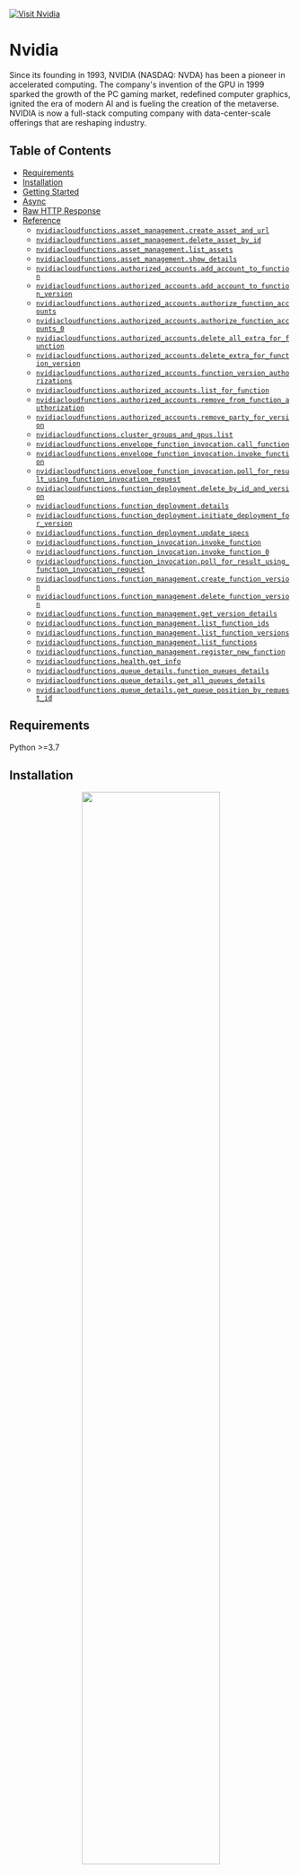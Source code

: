 <div align="left">

[![Visit Nvidia](./header.png)](https://www.nvidia.com&#x2F;en-us&#x2F;ai&#x2F;)

# Nvidia<a id="nvidia"></a>

Since its founding in 1993, NVIDIA (NASDAQ: NVDA) has been a pioneer in accelerated computing. The company's invention of the GPU in 1999 sparked the growth of the PC gaming market, redefined computer graphics, ignited the era of modern AI and is fueling the creation of the metaverse. NVIDIA is now a full-stack computing company with data-center-scale offerings that are reshaping industry.


</div>

## Table of Contents<a id="table-of-contents"></a>

<!-- toc -->

- [Requirements](#requirements)
- [Installation](#installation)
- [Getting Started](#getting-started)
- [Async](#async)
- [Raw HTTP Response](#raw-http-response)
- [Reference](#reference)
  * [`nvidiacloudfunctions.asset_management.create_asset_and_url`](#nvidiacloudfunctionsasset_managementcreate_asset_and_url)
  * [`nvidiacloudfunctions.asset_management.delete_asset_by_id`](#nvidiacloudfunctionsasset_managementdelete_asset_by_id)
  * [`nvidiacloudfunctions.asset_management.list_assets`](#nvidiacloudfunctionsasset_managementlist_assets)
  * [`nvidiacloudfunctions.asset_management.show_details`](#nvidiacloudfunctionsasset_managementshow_details)
  * [`nvidiacloudfunctions.authorized_accounts.add_account_to_function`](#nvidiacloudfunctionsauthorized_accountsadd_account_to_function)
  * [`nvidiacloudfunctions.authorized_accounts.add_account_to_function_version`](#nvidiacloudfunctionsauthorized_accountsadd_account_to_function_version)
  * [`nvidiacloudfunctions.authorized_accounts.authorize_function_accounts`](#nvidiacloudfunctionsauthorized_accountsauthorize_function_accounts)
  * [`nvidiacloudfunctions.authorized_accounts.authorize_function_accounts_0`](#nvidiacloudfunctionsauthorized_accountsauthorize_function_accounts_0)
  * [`nvidiacloudfunctions.authorized_accounts.delete_all_extra_for_function`](#nvidiacloudfunctionsauthorized_accountsdelete_all_extra_for_function)
  * [`nvidiacloudfunctions.authorized_accounts.delete_extra_for_function_version`](#nvidiacloudfunctionsauthorized_accountsdelete_extra_for_function_version)
  * [`nvidiacloudfunctions.authorized_accounts.function_version_authorizations`](#nvidiacloudfunctionsauthorized_accountsfunction_version_authorizations)
  * [`nvidiacloudfunctions.authorized_accounts.list_for_function`](#nvidiacloudfunctionsauthorized_accountslist_for_function)
  * [`nvidiacloudfunctions.authorized_accounts.remove_from_function_authorization`](#nvidiacloudfunctionsauthorized_accountsremove_from_function_authorization)
  * [`nvidiacloudfunctions.authorized_accounts.remove_party_for_version`](#nvidiacloudfunctionsauthorized_accountsremove_party_for_version)
  * [`nvidiacloudfunctions.cluster_groups_and_gpus.list`](#nvidiacloudfunctionscluster_groups_and_gpuslist)
  * [`nvidiacloudfunctions.envelope_function_invocation.call_function`](#nvidiacloudfunctionsenvelope_function_invocationcall_function)
  * [`nvidiacloudfunctions.envelope_function_invocation.invoke_function`](#nvidiacloudfunctionsenvelope_function_invocationinvoke_function)
  * [`nvidiacloudfunctions.envelope_function_invocation.poll_for_result_using_function_invocation_request`](#nvidiacloudfunctionsenvelope_function_invocationpoll_for_result_using_function_invocation_request)
  * [`nvidiacloudfunctions.function_deployment.delete_by_id_and_version`](#nvidiacloudfunctionsfunction_deploymentdelete_by_id_and_version)
  * [`nvidiacloudfunctions.function_deployment.details`](#nvidiacloudfunctionsfunction_deploymentdetails)
  * [`nvidiacloudfunctions.function_deployment.initiate_deployment_for_version`](#nvidiacloudfunctionsfunction_deploymentinitiate_deployment_for_version)
  * [`nvidiacloudfunctions.function_deployment.update_specs`](#nvidiacloudfunctionsfunction_deploymentupdate_specs)
  * [`nvidiacloudfunctions.function_invocation.invoke_function`](#nvidiacloudfunctionsfunction_invocationinvoke_function)
  * [`nvidiacloudfunctions.function_invocation.invoke_function_0`](#nvidiacloudfunctionsfunction_invocationinvoke_function_0)
  * [`nvidiacloudfunctions.function_invocation.poll_for_result_using_function_invocation_request`](#nvidiacloudfunctionsfunction_invocationpoll_for_result_using_function_invocation_request)
  * [`nvidiacloudfunctions.function_management.create_function_version`](#nvidiacloudfunctionsfunction_managementcreate_function_version)
  * [`nvidiacloudfunctions.function_management.delete_function_version`](#nvidiacloudfunctionsfunction_managementdelete_function_version)
  * [`nvidiacloudfunctions.function_management.get_version_details`](#nvidiacloudfunctionsfunction_managementget_version_details)
  * [`nvidiacloudfunctions.function_management.list_function_ids`](#nvidiacloudfunctionsfunction_managementlist_function_ids)
  * [`nvidiacloudfunctions.function_management.list_function_versions`](#nvidiacloudfunctionsfunction_managementlist_function_versions)
  * [`nvidiacloudfunctions.function_management.list_functions`](#nvidiacloudfunctionsfunction_managementlist_functions)
  * [`nvidiacloudfunctions.function_management.register_new_function`](#nvidiacloudfunctionsfunction_managementregister_new_function)
  * [`nvidiacloudfunctions.health.get_info`](#nvidiacloudfunctionshealthget_info)
  * [`nvidiacloudfunctions.queue_details.function_queues_details`](#nvidiacloudfunctionsqueue_detailsfunction_queues_details)
  * [`nvidiacloudfunctions.queue_details.get_all_queues_details`](#nvidiacloudfunctionsqueue_detailsget_all_queues_details)
  * [`nvidiacloudfunctions.queue_details.get_queue_position_by_request_id`](#nvidiacloudfunctionsqueue_detailsget_queue_position_by_request_id)

<!-- tocstop -->

## Requirements<a id="requirements"></a>

Python >=3.7

## Installation<a id="installation"></a>
<div align="center">
  <a href="https://konfigthis.com/sdk-sign-up?company=NVIDIA&serviceName=CloudFunctions&language=Python">
    <img src="https://raw.githubusercontent.com/konfig-dev/brand-assets/HEAD/cta-images/python-cta.png" width="70%">
  </a>
</div>

## Getting Started<a id="getting-started"></a>

```python
from pprint import pprint
from nvidia_cloud_functions_python_sdk import NvidiaCloudFunctions, ApiException

nvidiacloudfunctions = NvidiaCloudFunctions()

try:
    # Create Asset
    create_asset_and_url_response = (
        nvidiacloudfunctions.asset_management.create_asset_and_url(
            description="string_example",
            content_type="string_example",
        )
    )
    print(create_asset_and_url_response)
except ApiException as e:
    print("Exception when calling AssetManagementApi.create_asset_and_url: %s\n" % e)
    pprint(e.body)
    pprint(e.headers)
    pprint(e.status)
    pprint(e.reason)
    pprint(e.round_trip_time)
```

## Async<a id="async"></a>

`async` support is available by prepending `a` to any method.

```python
import asyncio
from pprint import pprint
from nvidia_cloud_functions_python_sdk import NvidiaCloudFunctions, ApiException

nvidiacloudfunctions = NvidiaCloudFunctions()


async def main():
    try:
        # Create Asset
        create_asset_and_url_response = (
            await nvidiacloudfunctions.asset_management.acreate_asset_and_url(
                description="string_example",
                content_type="string_example",
            )
        )
        print(create_asset_and_url_response)
    except ApiException as e:
        print(
            "Exception when calling AssetManagementApi.create_asset_and_url: %s\n" % e
        )
        pprint(e.body)
        pprint(e.headers)
        pprint(e.status)
        pprint(e.reason)
        pprint(e.round_trip_time)


asyncio.run(main())
```

## Raw HTTP Response<a id="raw-http-response"></a>

To access raw HTTP response values, use the `.raw` namespace.

```python
from pprint import pprint
from nvidia_cloud_functions_python_sdk import NvidiaCloudFunctions, ApiException

nvidiacloudfunctions = NvidiaCloudFunctions()

try:
    # Create Asset
    create_asset_and_url_response = (
        nvidiacloudfunctions.asset_management.raw.create_asset_and_url(
            description="string_example",
            content_type="string_example",
        )
    )
    pprint(create_asset_and_url_response.body)
    pprint(create_asset_and_url_response.body["description"])
    pprint(create_asset_and_url_response.body["asset_id"])
    pprint(create_asset_and_url_response.body["upload_url"])
    pprint(create_asset_and_url_response.body["content_type"])
    pprint(create_asset_and_url_response.headers)
    pprint(create_asset_and_url_response.status)
    pprint(create_asset_and_url_response.round_trip_time)
except ApiException as e:
    print("Exception when calling AssetManagementApi.create_asset_and_url: %s\n" % e)
    pprint(e.body)
    pprint(e.headers)
    pprint(e.status)
    pprint(e.reason)
    pprint(e.round_trip_time)
```


## Reference<a id="reference"></a>
### `nvidiacloudfunctions.asset_management.create_asset_and_url`<a id="nvidiacloudfunctionsasset_managementcreate_asset_and_url"></a>

Creates a unique id representing an asset and a pre-signed URL to upload the  asset artifact to AWS S3 bucket for the NVIDIA Cloud Account. Requires either  a bearer token or an api-key with 'invoke_function' scope in the HTTP  Authorization header.

#### 🛠️ Usage<a id="🛠️-usage"></a>

```python
create_asset_and_url_response = (
    nvidiacloudfunctions.asset_management.create_asset_and_url(
        description="string_example",
        content_type="string_example",
    )
)
```

#### ⚙️ Parameters<a id="⚙️-parameters"></a>

##### description: `str`<a id="description-str"></a>

Asset description

##### content_type: `str`<a id="content_type-str"></a>

Content type of the asset such image/png, image/jpeg, etc.

#### ⚙️ Request Body<a id="⚙️-request-body"></a>

[`CreateAssetRequest`](./nvidia_cloud_functions_python_sdk/type/create_asset_request.py)
#### 🔄 Return<a id="🔄-return"></a>

[`CreateAssetResponse`](./nvidia_cloud_functions_python_sdk/pydantic/create_asset_response.py)

#### 🌐 Endpoint<a id="🌐-endpoint"></a>

`/v2/nvcf/assets` `post`

[🔙 **Back to Table of Contents**](#table-of-contents)

---

### `nvidiacloudfunctions.asset_management.delete_asset_by_id`<a id="nvidiacloudfunctionsasset_managementdelete_asset_by_id"></a>

Deletes asset belonging to the current NVIDIA Cloud Account. Requires either  a bearer token or an api-key with 'invoke_function' scope in the HTTP  Authorization header.

#### 🛠️ Usage<a id="🛠️-usage"></a>

```python
nvidiacloudfunctions.asset_management.delete_asset_by_id(
    asset_id="assetId_example",
)
```

#### ⚙️ Parameters<a id="⚙️-parameters"></a>

##### asset_id: `str`<a id="asset_id-str"></a>

Id of the asset to be deleted

#### 🌐 Endpoint<a id="🌐-endpoint"></a>

`/v2/nvcf/assets/{assetId}` `delete`

[🔙 **Back to Table of Contents**](#table-of-contents)

---

### `nvidiacloudfunctions.asset_management.list_assets`<a id="nvidiacloudfunctionsasset_managementlist_assets"></a>

List assets owned by the current NVIDIA Cloud Account. Requires either a  bearer token or an api-key with invoke_function scope in the HTTP Authorization  header. 

#### 🛠️ Usage<a id="🛠️-usage"></a>

```python
list_assets_response = nvidiacloudfunctions.asset_management.list_assets()
```

#### 🔄 Return<a id="🔄-return"></a>

[`ListAssetsResponse`](./nvidia_cloud_functions_python_sdk/pydantic/list_assets_response.py)

#### 🌐 Endpoint<a id="🌐-endpoint"></a>

`/v2/nvcf/assets` `get`

[🔙 **Back to Table of Contents**](#table-of-contents)

---

### `nvidiacloudfunctions.asset_management.show_details`<a id="nvidiacloudfunctionsasset_managementshow_details"></a>

Returns details for the specified asset-id belonging to the current NVIDIA  Cloud Account. Requires either a bearer token or an api-key with  'invoke_function' scope in the HTTP Authorization header. 

#### 🛠️ Usage<a id="🛠️-usage"></a>

```python
show_details_response = nvidiacloudfunctions.asset_management.show_details(
    asset_id="assetId_example",
)
```

#### ⚙️ Parameters<a id="⚙️-parameters"></a>

##### asset_id: `str`<a id="asset_id-str"></a>

Asset id

#### 🔄 Return<a id="🔄-return"></a>

[`AssetResponse`](./nvidia_cloud_functions_python_sdk/pydantic/asset_response.py)

#### 🌐 Endpoint<a id="🌐-endpoint"></a>

`/v2/nvcf/assets/{assetId}` `get`

[🔙 **Back to Table of Contents**](#table-of-contents)

---

### `nvidiacloudfunctions.authorized_accounts.add_account_to_function`<a id="nvidiacloudfunctionsauthorized_accountsadd_account_to_function"></a>

Adds the specified NVIDIA Cloud Account to the set of authorized accounts that  are can invoke all the versions of the specified function. If the specified  function does not have any existing inheritable authorized accounts, it results  in a response with status 404. If the specified account is already in the set  of existing inheritable authorized accounts, it results in a response with  status code 409. If a function is public, then Account Admin cannot perform  this operation. Access to this functionality mandates the inclusion of a bearer token with the  'authorize_clients' scope in the HTTP Authorization header 

#### 🛠️ Usage<a id="🛠️-usage"></a>

```python
add_account_to_function_response = (
    nvidiacloudfunctions.authorized_accounts.add_account_to_function(
        authorized_party={
            "nca_id": "nca_id_example",
        },
        function_id="functionId_example",
    )
)
```

#### ⚙️ Parameters<a id="⚙️-parameters"></a>

##### authorized_party: [`AuthorizedPartyDto`](./nvidia_cloud_functions_python_sdk/type/authorized_party_dto.py)<a id="authorized_party-authorizedpartydtonvidia_cloud_functions_python_sdktypeauthorized_party_dtopy"></a>


##### function_id: `str`<a id="function_id-str"></a>

Function id

#### ⚙️ Request Body<a id="⚙️-request-body"></a>

[`PatchAuthorizedPartyRequest`](./nvidia_cloud_functions_python_sdk/type/patch_authorized_party_request.py)
#### 🔄 Return<a id="🔄-return"></a>

[`AuthorizedPartiesResponse`](./nvidia_cloud_functions_python_sdk/pydantic/authorized_parties_response.py)

#### 🌐 Endpoint<a id="🌐-endpoint"></a>

`/v2/nvcf/authorizations/functions/{functionId}/add` `patch`

[🔙 **Back to Table of Contents**](#table-of-contents)

---

### `nvidiacloudfunctions.authorized_accounts.add_account_to_function_version`<a id="nvidiacloudfunctionsauthorized_accountsadd_account_to_function_version"></a>

Adds the specified NVIDIA Cloud Account to the set of authorized accounts that  can invoke the specified function version. If the specified function version  does not have any existing inheritable authorized accounts, it results in a  response with status 404. If the specified account is already in the set of  existing authorized accounts that are directly associated with the function  version, it results in a response wit status code 409. If a function is public,  then Account Admin cannot perform this operation. Access to this functionality mandates the inclusion of a bearer token with the  'authorize_clients' scope in the HTTP Authorization header 

#### 🛠️ Usage<a id="🛠️-usage"></a>

```python
add_account_to_function_version_response = (
    nvidiacloudfunctions.authorized_accounts.add_account_to_function_version(
        authorized_party={
            "nca_id": "nca_id_example",
        },
        function_id="functionId_example",
        function_version_id="functionVersionId_example",
    )
)
```

#### ⚙️ Parameters<a id="⚙️-parameters"></a>

##### authorized_party: [`AuthorizedPartyDto`](./nvidia_cloud_functions_python_sdk/type/authorized_party_dto.py)<a id="authorized_party-authorizedpartydtonvidia_cloud_functions_python_sdktypeauthorized_party_dtopy"></a>


##### function_id: `str`<a id="function_id-str"></a>

Function id

##### function_version_id: `str`<a id="function_version_id-str"></a>

Function version

#### ⚙️ Request Body<a id="⚙️-request-body"></a>

[`PatchAuthorizedPartyRequest`](./nvidia_cloud_functions_python_sdk/type/patch_authorized_party_request.py)
#### 🔄 Return<a id="🔄-return"></a>

[`AuthorizedPartiesResponse`](./nvidia_cloud_functions_python_sdk/pydantic/authorized_parties_response.py)

#### 🌐 Endpoint<a id="🌐-endpoint"></a>

`/v2/nvcf/authorizations/functions/{functionId}/versions/{functionVersionId}/add` `patch`

[🔙 **Back to Table of Contents**](#table-of-contents)

---

### `nvidiacloudfunctions.authorized_accounts.authorize_function_accounts`<a id="nvidiacloudfunctionsauthorized_accountsauthorize_function_accounts"></a>

Authorizes additional NVIDIA Cloud Accounts to invoke a specific function  version. By default, a function belongs to the NVIDIA Cloud Account that  created it, and the credentials used for function invocation must reference  the same NVIDIA Cloud Account. Upon invocation of this endpoint, any existing  authorized accounts will be overwritten by the newly specified authorized  accounts. Access to this functionality mandates the inclusion of a bearer token with the  'authorize_clients' scope in the HTTP Authorization header 

#### 🛠️ Usage<a id="🛠️-usage"></a>

```python
authorize_function_accounts_response = (
    nvidiacloudfunctions.authorized_accounts.authorize_function_accounts(
        authorized_parties=[
            {
                "nca_id": "nca_id_example",
            }
        ],
        function_id="functionId_example",
        function_version_id="functionVersionId_example",
    )
)
```

#### ⚙️ Parameters<a id="⚙️-parameters"></a>

##### authorized_parties: List[`AuthorizedPartyDto`]<a id="authorized_parties-listauthorizedpartydto"></a>

Parties authorized to invoke function

##### function_id: `str`<a id="function_id-str"></a>

Function id

##### function_version_id: `str`<a id="function_version_id-str"></a>

Function version id

#### ⚙️ Request Body<a id="⚙️-request-body"></a>

[`AuthorizedPartiesRequest`](./nvidia_cloud_functions_python_sdk/type/authorized_parties_request.py)
#### 🔄 Return<a id="🔄-return"></a>

[`AuthorizedPartiesResponse`](./nvidia_cloud_functions_python_sdk/pydantic/authorized_parties_response.py)

#### 🌐 Endpoint<a id="🌐-endpoint"></a>

`/v2/nvcf/authorizations/functions/{functionId}/versions/{functionVersionId}` `post`

[🔙 **Back to Table of Contents**](#table-of-contents)

---

### `nvidiacloudfunctions.authorized_accounts.authorize_function_accounts_0`<a id="nvidiacloudfunctionsauthorized_accountsauthorize_function_accounts_0"></a>

Authorizes additional NVIDIA Cloud Accounts to invoke any version of the  specified function. By default, a function belongs to the NVIDIA Cloud Account  that created it, and the credentials used for function invocation must  reference the same NVIDIA Cloud Account. Upon invocation of this endpoint, any  existing authorized accounts will be overwritten by the newly specified  authorized accounts. Access to this functionality mandates the inclusion of a bearer token with the  'authorize_clients' scope in the HTTP Authorization header 

#### 🛠️ Usage<a id="🛠️-usage"></a>

```python
authorize_function_accounts_0_response = (
    nvidiacloudfunctions.authorized_accounts.authorize_function_accounts_0(
        authorized_parties=[
            {
                "nca_id": "nca_id_example",
            }
        ],
        function_id="functionId_example",
    )
)
```

#### ⚙️ Parameters<a id="⚙️-parameters"></a>

##### authorized_parties: List[`AuthorizedPartyDto`]<a id="authorized_parties-listauthorizedpartydto"></a>

Parties authorized to invoke function

##### function_id: `str`<a id="function_id-str"></a>

Function id

#### ⚙️ Request Body<a id="⚙️-request-body"></a>

[`AuthorizedPartiesRequest`](./nvidia_cloud_functions_python_sdk/type/authorized_parties_request.py)
#### 🔄 Return<a id="🔄-return"></a>

[`AuthorizedPartiesResponse`](./nvidia_cloud_functions_python_sdk/pydantic/authorized_parties_response.py)

#### 🌐 Endpoint<a id="🌐-endpoint"></a>

`/v2/nvcf/authorizations/functions/{functionId}` `post`

[🔙 **Back to Table of Contents**](#table-of-contents)

---

### `nvidiacloudfunctions.authorized_accounts.delete_all_extra_for_function`<a id="nvidiacloudfunctionsauthorized_accountsdelete_all_extra_for_function"></a>

Deletes all the extra NVIDIA Cloud Accounts that were authorized to invoke the  function and all its versions. If a function version has its own set of  authorized accounts, those are not deleted. If the specified function is  public, then Account Admin cannot perform this operation. Access to this functionality mandates the inclusion of a bearer token with the  'authorize_clients' scope in the HTTP Authorization header 

#### 🛠️ Usage<a id="🛠️-usage"></a>

```python
delete_all_extra_for_function_response = (
    nvidiacloudfunctions.authorized_accounts.delete_all_extra_for_function(
        function_id="functionId_example",
    )
)
```

#### ⚙️ Parameters<a id="⚙️-parameters"></a>

##### function_id: `str`<a id="function_id-str"></a>

Function id

#### 🔄 Return<a id="🔄-return"></a>

[`AuthorizedPartiesResponse`](./nvidia_cloud_functions_python_sdk/pydantic/authorized_parties_response.py)

#### 🌐 Endpoint<a id="🌐-endpoint"></a>

`/v2/nvcf/authorizations/functions/{functionId}` `delete`

[🔙 **Back to Table of Contents**](#table-of-contents)

---

### `nvidiacloudfunctions.authorized_accounts.delete_extra_for_function_version`<a id="nvidiacloudfunctionsauthorized_accountsdelete_extra_for_function_version"></a>

Deletes all the authorized accounts that are directly associated with the  specified function version. Authorized parties that are inherited by the  function version are not deleted. If the specified function version is public,  then Account Admin cannot perform this operation. Access to this functionality mandates the inclusion of a bearer token with the  'authorize_clients' scope in the HTTP Authorization header 

#### 🛠️ Usage<a id="🛠️-usage"></a>

```python
delete_extra_for_function_version_response = (
    nvidiacloudfunctions.authorized_accounts.delete_extra_for_function_version(
        function_id="functionId_example",
        function_version_id="functionVersionId_example",
    )
)
```

#### ⚙️ Parameters<a id="⚙️-parameters"></a>

##### function_id: `str`<a id="function_id-str"></a>

Function id

##### function_version_id: `str`<a id="function_version_id-str"></a>

Function version

#### 🔄 Return<a id="🔄-return"></a>

[`AuthorizedPartiesResponse`](./nvidia_cloud_functions_python_sdk/pydantic/authorized_parties_response.py)

#### 🌐 Endpoint<a id="🌐-endpoint"></a>

`/v2/nvcf/authorizations/functions/{functionId}/versions/{functionVersionId}` `delete`

[🔙 **Back to Table of Contents**](#table-of-contents)

---

### `nvidiacloudfunctions.authorized_accounts.function_version_authorizations`<a id="nvidiacloudfunctionsauthorized_accountsfunction_version_authorizations"></a>

Gets NVIDIA Cloud Account IDs that are authorized to invoke specified function  version. Response includes authorized accounts that were added specifically  to the function version and the inherited authorized accounts that were  added at the function level. Access to this functionality mandates the inclusion of a bearer token with the  'authorize_clients' scope in the HTTP Authorization header 

#### 🛠️ Usage<a id="🛠️-usage"></a>

```python
function_version_authorizations_response = (
    nvidiacloudfunctions.authorized_accounts.function_version_authorizations(
        function_id="functionId_example",
        function_version_id="functionVersionId_example",
    )
)
```

#### ⚙️ Parameters<a id="⚙️-parameters"></a>

##### function_id: `str`<a id="function_id-str"></a>

Function id

##### function_version_id: `str`<a id="function_version_id-str"></a>

Function version

#### 🔄 Return<a id="🔄-return"></a>

[`AuthorizedPartiesResponse`](./nvidia_cloud_functions_python_sdk/pydantic/authorized_parties_response.py)

#### 🌐 Endpoint<a id="🌐-endpoint"></a>

`/v2/nvcf/authorizations/functions/{functionId}/versions/{functionVersionId}` `get`

[🔙 **Back to Table of Contents**](#table-of-contents)

---

### `nvidiacloudfunctions.authorized_accounts.list_for_function`<a id="nvidiacloudfunctionsauthorized_accountslist_for_function"></a>

Lists NVIDIA Cloud Account IDs that are authorized to invoke any version of the  specified function. The response includes an array showing authorized accounts  for each version. Individual versions of a function can have their own  authorized accounts. So, each object in the array can have different  authorized accounts listed. Access to this functionality mandates the inclusion of a bearer token with the  'authorize_clients' scope in the HTTP Authorization header 

#### 🛠️ Usage<a id="🛠️-usage"></a>

```python
list_for_function_response = nvidiacloudfunctions.authorized_accounts.list_for_function(
    function_id="functionId_example",
)
```

#### ⚙️ Parameters<a id="⚙️-parameters"></a>

##### function_id: `str`<a id="function_id-str"></a>

Function id

#### 🔄 Return<a id="🔄-return"></a>

[`ListAuthorizedPartiesResponse`](./nvidia_cloud_functions_python_sdk/pydantic/list_authorized_parties_response.py)

#### 🌐 Endpoint<a id="🌐-endpoint"></a>

`/v2/nvcf/authorizations/functions/{functionId}` `get`

[🔙 **Back to Table of Contents**](#table-of-contents)

---

### `nvidiacloudfunctions.authorized_accounts.remove_from_function_authorization`<a id="nvidiacloudfunctionsauthorized_accountsremove_from_function_authorization"></a>

Removes the specified NVIDIA Cloud Account from the set of authorized accounts  that can invoke all the versions of the specified function. If the specified  function does not have any existing inheritable authorized parties, it results  in a response with status 404. Also, if the specified account is not in the  existing set of inheritable authorized accounts, it results in a response with  status 400. If the specified function is public, then Account Admin cannot  perform this operation. Access to this functionality mandates the inclusion of a bearer token with the  'authorize_clients' scope in the HTTP Authorization header 

#### 🛠️ Usage<a id="🛠️-usage"></a>

```python
remove_from_function_authorization_response = (
    nvidiacloudfunctions.authorized_accounts.remove_from_function_authorization(
        authorized_party={
            "nca_id": "nca_id_example",
        },
        function_id="functionId_example",
    )
)
```

#### ⚙️ Parameters<a id="⚙️-parameters"></a>

##### authorized_party: [`AuthorizedPartyDto`](./nvidia_cloud_functions_python_sdk/type/authorized_party_dto.py)<a id="authorized_party-authorizedpartydtonvidia_cloud_functions_python_sdktypeauthorized_party_dtopy"></a>


##### function_id: `str`<a id="function_id-str"></a>

Function id

#### ⚙️ Request Body<a id="⚙️-request-body"></a>

[`PatchAuthorizedPartyRequest`](./nvidia_cloud_functions_python_sdk/type/patch_authorized_party_request.py)
#### 🔄 Return<a id="🔄-return"></a>

[`AuthorizedPartiesResponse`](./nvidia_cloud_functions_python_sdk/pydantic/authorized_parties_response.py)

#### 🌐 Endpoint<a id="🌐-endpoint"></a>

`/v2/nvcf/authorizations/functions/{functionId}/remove` `patch`

[🔙 **Back to Table of Contents**](#table-of-contents)

---

### `nvidiacloudfunctions.authorized_accounts.remove_party_for_version`<a id="nvidiacloudfunctionsauthorized_accountsremove_party_for_version"></a>

Removes the specified NVIDIA Cloud Account from the set of authorized accounts  that are directly associated with specified function version. If the specified  function version does not have any of its own(not inherited) authorized  accounts, it results in a response with status 404. Also, if the specified  authorized account is not in the set of existing authorized parties that are  directly associated with the specified function version, it results in a  response with status code 400. If the specified function version is public,  then Account Admin cannot perform this operation. Access to this functionality mandates the inclusion of a bearer token with the  'authorize_clients' scope in the HTTP Authorization header 

#### 🛠️ Usage<a id="🛠️-usage"></a>

```python
remove_party_for_version_response = (
    nvidiacloudfunctions.authorized_accounts.remove_party_for_version(
        authorized_party={
            "nca_id": "nca_id_example",
        },
        function_id="functionId_example",
        function_version_id="functionVersionId_example",
    )
)
```

#### ⚙️ Parameters<a id="⚙️-parameters"></a>

##### authorized_party: [`AuthorizedPartyDto`](./nvidia_cloud_functions_python_sdk/type/authorized_party_dto.py)<a id="authorized_party-authorizedpartydtonvidia_cloud_functions_python_sdktypeauthorized_party_dtopy"></a>


##### function_id: `str`<a id="function_id-str"></a>

Function id

##### function_version_id: `str`<a id="function_version_id-str"></a>

Function version

#### ⚙️ Request Body<a id="⚙️-request-body"></a>

[`PatchAuthorizedPartyRequest`](./nvidia_cloud_functions_python_sdk/type/patch_authorized_party_request.py)
#### 🔄 Return<a id="🔄-return"></a>

[`AuthorizedPartiesResponse`](./nvidia_cloud_functions_python_sdk/pydantic/authorized_parties_response.py)

#### 🌐 Endpoint<a id="🌐-endpoint"></a>

`/v2/nvcf/authorizations/functions/{functionId}/versions/{functionVersionId}/remove` `patch`

[🔙 **Back to Table of Contents**](#table-of-contents)

---

### `nvidiacloudfunctions.cluster_groups_and_gpus.list`<a id="nvidiacloudfunctionscluster_groups_and_gpuslist"></a>

Lists Cluster Groups for the current account. The response includes cluster  groups defined specifically in the current account and publicly available  cluster groups such as GFN, OCI, etc. Requires a bearer token with 'list_cluster_groups' scope in HTTP Authorization header. 

#### 🛠️ Usage<a id="🛠️-usage"></a>

```python
list_response = nvidiacloudfunctions.cluster_groups_and_gpus.list()
```

#### 🔄 Return<a id="🔄-return"></a>

[`ClusterGroupsResponse`](./nvidia_cloud_functions_python_sdk/pydantic/cluster_groups_response.py)

#### 🌐 Endpoint<a id="🌐-endpoint"></a>

`/v2/nvcf/clusterGroups` `get`

[🔙 **Back to Table of Contents**](#table-of-contents)

---

### `nvidiacloudfunctions.envelope_function_invocation.call_function`<a id="nvidiacloudfunctionsenvelope_function_invocationcall_function"></a>

Invokes the specified function that was successfully deployed. If the version  is not specified, any active function versions will handle the request. If  the version is specified in the URI, then the request is exclusively processed  by the designated version of the function. By default, this endpoint will block  for 5 seconds. If the request is not fulfilled before the timeout, it's status  is considered in-progress or pending and the response includes HTTP status code  202 with an invocation request ID, indicating that the client should commence  polling for the result using the invocation request ID. Access to this endpoint  mandates inclusion of either a bearer token or an api-key with 'invoke_function'  scope in the HTTP Authorization header. Additionally, this endpoint has the  capability to provide updates on the progress of the request, contingent  upon the workload's provision of such information. In-progress responses are returned in order. If no in-progress response is received  during polling you will receive the most recent in-progress response. Only the first  256 unread in-progress messages are kept. 

#### 🛠️ Usage<a id="🛠️-usage"></a>

```python
call_function_response = (
    nvidiacloudfunctions.envelope_function_invocation.call_function(
        request_body={},
        function_id="functionId_example",
        request_header={
            "poll_duration_seconds": 300,
        },
    )
)
```

#### ⚙️ Parameters<a id="⚙️-parameters"></a>

##### request_body: `Dict[str, Union[bool, date, datetime, dict, float, int, list, str, None]]`<a id="request_body-dictstr-unionbool-date-datetime-dict-float-int-list-str-none"></a>

##### function_id: `str`<a id="function_id-str"></a>

##### request_header: [`RequestHeaderDto`](./nvidia_cloud_functions_python_sdk/type/request_header_dto.py)<a id="request_header-requestheaderdtonvidia_cloud_functions_python_sdktyperequest_header_dtopy"></a>


#### ⚙️ Request Body<a id="⚙️-request-body"></a>

[`InvokeFunctionRequest`](./nvidia_cloud_functions_python_sdk/type/invoke_function_request.py)
#### 🔄 Return<a id="🔄-return"></a>

[`InvokeFunctionResponse`](./nvidia_cloud_functions_python_sdk/pydantic/invoke_function_response.py)

#### 🌐 Endpoint<a id="🌐-endpoint"></a>

`/v2/nvcf/exec/functions/{functionId}` `post`

[🔙 **Back to Table of Contents**](#table-of-contents)

---

### `nvidiacloudfunctions.envelope_function_invocation.invoke_function`<a id="nvidiacloudfunctionsenvelope_function_invocationinvoke_function"></a>

Invokes the specified function that was successfully deployed. If the version  is not specified, any active function versions will handle the request. If  the version is specified in the URI, then the request is exclusively processed  by the designated version of the function. By default, this endpoint will block  for 5 seconds. If the request is not fulfilled before the timeout, it's status  is considered in-progress or pending and the response includes HTTP status code  202 with an invocation request ID, indicating that the client should commence  polling for the result using the invocation request ID. Access to this endpoint  mandates inclusion of either a bearer token or an api-key with 'invoke_function'  scope in the HTTP Authorization header. Additionally, this endpoint has the  capability to provide updates on the progress of the request, contingent  upon the workload's provision of such information. In-progress responses are returned in order. If no in-progress response is received  during polling you will receive the most recent in-progress response. Only the first  256 unread in-progress messages are kept. 

#### 🛠️ Usage<a id="🛠️-usage"></a>

```python
invoke_function_response = (
    nvidiacloudfunctions.envelope_function_invocation.invoke_function(
        request_body={},
        function_id="functionId_example",
        version_id="versionId_example",
        request_header={
            "poll_duration_seconds": 300,
        },
    )
)
```

#### ⚙️ Parameters<a id="⚙️-parameters"></a>

##### request_body: `Dict[str, Union[bool, date, datetime, dict, float, int, list, str, None]]`<a id="request_body-dictstr-unionbool-date-datetime-dict-float-int-list-str-none"></a>

##### function_id: `str`<a id="function_id-str"></a>

##### version_id: `str`<a id="version_id-str"></a>

##### request_header: [`RequestHeaderDto`](./nvidia_cloud_functions_python_sdk/type/request_header_dto.py)<a id="request_header-requestheaderdtonvidia_cloud_functions_python_sdktyperequest_header_dtopy"></a>


#### ⚙️ Request Body<a id="⚙️-request-body"></a>

[`InvokeFunctionRequest`](./nvidia_cloud_functions_python_sdk/type/invoke_function_request.py)
#### 🔄 Return<a id="🔄-return"></a>

[`InvokeFunctionResponse`](./nvidia_cloud_functions_python_sdk/pydantic/invoke_function_response.py)

#### 🌐 Endpoint<a id="🌐-endpoint"></a>

`/v2/nvcf/exec/functions/{functionId}/versions/{versionId}` `post`

[🔙 **Back to Table of Contents**](#table-of-contents)

---

### `nvidiacloudfunctions.envelope_function_invocation.poll_for_result_using_function_invocation_request`<a id="nvidiacloudfunctionsenvelope_function_invocationpoll_for_result_using_function_invocation_request"></a>

Retrieves the status of an in-progress or pending request using its unique  invocation request ID. If the result is available, it will be included in  the response, marking the request as fulfilled. Conversely, if the result is  not yet available, the request is deemed pending. Access to this endpoint  mandates inclusion of either a bearer token or an api-key with  'invoke_function' scope in the HTTP Authorization header. In-progress responses are returned in order. If no in-progress response is received  during polling you will receive the most recent in-progress response. Only the first  256 unread in-progress messages are kept. 

#### 🛠️ Usage<a id="🛠️-usage"></a>

```python
poll_for_result_using_function_invocation_request_response = nvidiacloudfunctions.envelope_function_invocation.poll_for_result_using_function_invocation_request(
    request_id="requestId_example",
)
```

#### ⚙️ Parameters<a id="⚙️-parameters"></a>

##### request_id: `str`<a id="request_id-str"></a>

Function invocation request id

#### 🔄 Return<a id="🔄-return"></a>

[`InvokeFunctionResponse`](./nvidia_cloud_functions_python_sdk/pydantic/invoke_function_response.py)

#### 🌐 Endpoint<a id="🌐-endpoint"></a>

`/v2/nvcf/exec/status/{requestId}` `get`

[🔙 **Back to Table of Contents**](#table-of-contents)

---

### `nvidiacloudfunctions.function_deployment.delete_by_id_and_version`<a id="nvidiacloudfunctionsfunction_deploymentdelete_by_id_and_version"></a>

Deletes the deployment associated with the specified function. Upon  deletion, any active instances will be terminated, and the function's status  will transition to 'INACTIVE'. To undeploy a function version gracefully,  specify 'graceful=true' query parameter, allowing current tasks to complete  before terminating the instances. If the specified function version is public,  then Account Admin cannot perform this operation. Access to this endpoint mandates a bearer token with 'deploy_function' scope in the  HTTP Authorization header. 

#### 🛠️ Usage<a id="🛠️-usage"></a>

```python
delete_by_id_and_version_response = (
    nvidiacloudfunctions.function_deployment.delete_by_id_and_version(
        function_id="functionId_example",
        function_version_id="functionVersionId_example",
        graceful=False,
    )
)
```

#### ⚙️ Parameters<a id="⚙️-parameters"></a>

##### function_id: `str`<a id="function_id-str"></a>

Function id

##### function_version_id: `str`<a id="function_version_id-str"></a>

Function version id

##### graceful: `bool`<a id="graceful-bool"></a>

Query param to deactivate function for graceful shutdown

#### 🔄 Return<a id="🔄-return"></a>

[`FunctionResponse`](./nvidia_cloud_functions_python_sdk/pydantic/function_response.py)

#### 🌐 Endpoint<a id="🌐-endpoint"></a>

`/v2/nvcf/deployments/functions/{functionId}/versions/{functionVersionId}` `delete`

[🔙 **Back to Table of Contents**](#table-of-contents)

---

### `nvidiacloudfunctions.function_deployment.details`<a id="nvidiacloudfunctionsfunction_deploymentdetails"></a>

Allows Account Admins to retrieve the deployment details of the specified  function version. Access to this endpoint mandates a bearer token with 'deploy_function' scope in the  HTTP Authorization header. 

#### 🛠️ Usage<a id="🛠️-usage"></a>

```python
details_response = nvidiacloudfunctions.function_deployment.details(
    function_id="functionId_example",
    function_version_id="functionVersionId_example",
)
```

#### ⚙️ Parameters<a id="⚙️-parameters"></a>

##### function_id: `str`<a id="function_id-str"></a>

Function id

##### function_version_id: `str`<a id="function_version_id-str"></a>

Function version id

#### 🔄 Return<a id="🔄-return"></a>

[`DeploymentResponse`](./nvidia_cloud_functions_python_sdk/pydantic/deployment_response.py)

#### 🌐 Endpoint<a id="🌐-endpoint"></a>

`/v2/nvcf/deployments/functions/{functionId}/versions/{functionVersionId}` `get`

[🔙 **Back to Table of Contents**](#table-of-contents)

---

### `nvidiacloudfunctions.function_deployment.initiate_deployment_for_version`<a id="nvidiacloudfunctionsfunction_deploymentinitiate_deployment_for_version"></a>

Initiates deployment for the specified function version. Upon invocation of  this endpoint, the function's status transitions to 'DEPLOYING'. If the  specified function version is public, then Account Admin cannot perform this  operation. Access to this endpoint mandates a bearer token with 'deploy_function' scope in the  HTTP Authorization header. 

#### 🛠️ Usage<a id="🛠️-usage"></a>

```python
initiate_deployment_for_version_response = (
    nvidiacloudfunctions.function_deployment.initiate_deployment_for_version(
        deployment_specifications=[
            {
                "gpu": "gpu_example",
                "backend": "backend_example",
                "max_instances": 1,
                "min_instances": 1,
            }
        ],
        function_id="functionId_example",
        function_version_id="functionVersionId_example",
    )
)
```

#### ⚙️ Parameters<a id="⚙️-parameters"></a>

##### deployment_specifications: List[`GpuSpecificationDto`]<a id="deployment_specifications-listgpuspecificationdto"></a>

Deployment specs with Backend, GPU, instance-type, etc. details

##### function_id: `str`<a id="function_id-str"></a>

Function id

##### function_version_id: `str`<a id="function_version_id-str"></a>

Function version id

#### ⚙️ Request Body<a id="⚙️-request-body"></a>

[`FunctionDeploymentRequest`](./nvidia_cloud_functions_python_sdk/type/function_deployment_request.py)
#### 🔄 Return<a id="🔄-return"></a>

[`DeploymentResponse`](./nvidia_cloud_functions_python_sdk/pydantic/deployment_response.py)

#### 🌐 Endpoint<a id="🌐-endpoint"></a>

`/v2/nvcf/deployments/functions/{functionId}/versions/{functionVersionId}` `post`

[🔙 **Back to Table of Contents**](#table-of-contents)

---

### `nvidiacloudfunctions.function_deployment.update_specs`<a id="nvidiacloudfunctionsfunction_deploymentupdate_specs"></a>

Updates the deployment specs of the specified function version. It's important  to note that GPU type and backend configurations cannot be modified through  this endpoint. If the specified function is public, then Account Admin cannot  perform this operation. Access to this endpoint mandates a bearer token with 'deploy_function' scope in the  HTTP Authorization header. 

#### 🛠️ Usage<a id="🛠️-usage"></a>

```python
update_specs_response = nvidiacloudfunctions.function_deployment.update_specs(
    deployment_specifications=[
        {
            "gpu": "gpu_example",
            "backend": "backend_example",
            "max_instances": 1,
            "min_instances": 1,
        }
    ],
    function_id="functionId_example",
    function_version_id="functionVersionId_example",
)
```

#### ⚙️ Parameters<a id="⚙️-parameters"></a>

##### deployment_specifications: List[`GpuSpecificationDto`]<a id="deployment_specifications-listgpuspecificationdto"></a>

Deployment specs with Backend, GPU, instance-type, etc. details

##### function_id: `str`<a id="function_id-str"></a>

Function id

##### function_version_id: `str`<a id="function_version_id-str"></a>

Function version id

#### ⚙️ Request Body<a id="⚙️-request-body"></a>

[`FunctionDeploymentRequest`](./nvidia_cloud_functions_python_sdk/type/function_deployment_request.py)
#### 🔄 Return<a id="🔄-return"></a>

[`DeploymentResponse`](./nvidia_cloud_functions_python_sdk/pydantic/deployment_response.py)

#### 🌐 Endpoint<a id="🌐-endpoint"></a>

`/v2/nvcf/deployments/functions/{functionId}/versions/{functionVersionId}` `put`

[🔙 **Back to Table of Contents**](#table-of-contents)

---

### `nvidiacloudfunctions.function_invocation.invoke_function`<a id="nvidiacloudfunctionsfunction_invocationinvoke_function"></a>

Invokes the specified function that was successfully deployed. If the version  is not specified, any active function versions will handle the request. If  the version is specified in the URI, then the request is exclusively processed  by the designated version of the function. By default, this endpoint will block  for 5 seconds. If the request is not fulfilled before the timeout, it's status  is considered in-progress or pending and the response includes HTTP status code  202 with an invocation request ID, indicating that the client should commence  polling for the result using the invocation request ID. Access to this endpoint  mandates inclusion of either a bearer token or an api-key with 'invoke_function'  scope in the HTTP Authorization header. Additionally, this endpoint has the  capability to provide updates on the progress of the request, contingent  upon the workload's provision of such information. In-progress responses are returned in order. If no in-progress response is received  during polling you will receive the most recent in-progress response. Only the first  256 unread in-progress messages are kept. 

#### 🛠️ Usage<a id="🛠️-usage"></a>

```python
invoke_function_response = nvidiacloudfunctions.function_invocation.invoke_function(
    function_id="functionId_example",
    nvcf_input_asset_references=["string_example"],
    nvcf_poll_seconds=1,
)
```

#### ⚙️ Parameters<a id="⚙️-parameters"></a>

##### function_id: `str`<a id="function_id-str"></a>

##### nvcf_input_asset_references: List[`str`]<a id="nvcf_input_asset_references-liststr"></a>

##### nvcf_poll_seconds: `int`<a id="nvcf_poll_seconds-int"></a>

#### ⚙️ Request Body<a id="⚙️-request-body"></a>

`Dict[str, Union[bool, date, datetime, dict, float, int, list, str, None]]`
#### 🔄 Return<a id="🔄-return"></a>

[`FunctionInvocationInvokeFunction200Response`](./nvidia_cloud_functions_python_sdk/pydantic/function_invocation_invoke_function200_response.py)

#### 🌐 Endpoint<a id="🌐-endpoint"></a>

`/v2/nvcf/pexec/functions/{functionId}` `post`

[🔙 **Back to Table of Contents**](#table-of-contents)

---

### `nvidiacloudfunctions.function_invocation.invoke_function_0`<a id="nvidiacloudfunctionsfunction_invocationinvoke_function_0"></a>

Invokes the specified function that was successfully deployed. If the version  is not specified, any active function versions will handle the request. If  the version is specified in the URI, then the request is exclusively processed  by the designated version of the function. By default, this endpoint will block  for 5 seconds. If the request is not fulfilled before the timeout, it's status  is considered in-progress or pending and the response includes HTTP status code  202 with an invocation request ID, indicating that the client should commence  polling for the result using the invocation request ID. Access to this endpoint  mandates inclusion of either a bearer token or an api-key with 'invoke_function'  scope in the HTTP Authorization header. Additionally, this endpoint has the  capability to provide updates on the progress of the request, contingent  upon the workload's provision of such information. In-progress responses are returned in order. If no in-progress response is received  during polling you will receive the most recent in-progress response. Only the first  256 unread in-progress messages are kept. 

#### 🛠️ Usage<a id="🛠️-usage"></a>

```python
invoke_function_0_response = nvidiacloudfunctions.function_invocation.invoke_function_0(
    function_id="functionId_example",
    version_id="versionId_example",
    nvcf_input_asset_references=["string_example"],
    nvcf_poll_seconds=1,
)
```

#### ⚙️ Parameters<a id="⚙️-parameters"></a>

##### function_id: `str`<a id="function_id-str"></a>

##### version_id: `str`<a id="version_id-str"></a>

##### nvcf_input_asset_references: List[`str`]<a id="nvcf_input_asset_references-liststr"></a>

##### nvcf_poll_seconds: `int`<a id="nvcf_poll_seconds-int"></a>

#### ⚙️ Request Body<a id="⚙️-request-body"></a>

`Dict[str, Union[bool, date, datetime, dict, float, int, list, str, None]]`
#### 🔄 Return<a id="🔄-return"></a>

[`FunctionInvocationInvokeFunction200Response`](./nvidia_cloud_functions_python_sdk/pydantic/function_invocation_invoke_function200_response.py)

#### 🌐 Endpoint<a id="🌐-endpoint"></a>

`/v2/nvcf/pexec/functions/{functionId}/versions/{versionId}` `post`

[🔙 **Back to Table of Contents**](#table-of-contents)

---

### `nvidiacloudfunctions.function_invocation.poll_for_result_using_function_invocation_request`<a id="nvidiacloudfunctionsfunction_invocationpoll_for_result_using_function_invocation_request"></a>

Retrieves the status of an in-progress or pending request using its unique  invocation request ID. If the result is available, it will be included in  the response, marking the request as fulfilled. Conversely, if the result is  not yet available, the request is deemed pending. Access to this endpoint  mandates inclusion of either a bearer token or an api-key with  'invoke_function' scope in the HTTP Authorization header. In-progress responses are returned in order. If no in-progress response is received  during polling you will receive the most recent in-progress response. Only the first  256 unread in-progress messages are kept. 

#### 🛠️ Usage<a id="🛠️-usage"></a>

```python
poll_for_result_using_function_invocation_request_response = nvidiacloudfunctions.function_invocation.poll_for_result_using_function_invocation_request(
    request_id="requestId_example",
    nvcf_poll_seconds=1,
)
```

#### ⚙️ Parameters<a id="⚙️-parameters"></a>

##### request_id: `str`<a id="request_id-str"></a>

Function invocation request id

##### nvcf_poll_seconds: `int`<a id="nvcf_poll_seconds-int"></a>

#### 🔄 Return<a id="🔄-return"></a>

[`FunctionInvocationPollForResultUsingFunctionInvocationRequestResponse`](./nvidia_cloud_functions_python_sdk/pydantic/function_invocation_poll_for_result_using_function_invocation_request_response.py)

#### 🌐 Endpoint<a id="🌐-endpoint"></a>

`/v2/nvcf/pexec/status/{requestId}` `get`

[🔙 **Back to Table of Contents**](#table-of-contents)

---

### `nvidiacloudfunctions.function_management.create_function_version`<a id="nvidiacloudfunctionsfunction_managementcreate_function_version"></a>

Creates a version of the specified function within the authenticated NVIDIA  Cloud Account. Requires a bearer token with 'register_function' scope in the  HTTP Authorization header. 

#### 🛠️ Usage<a id="🛠️-usage"></a>

```python
create_function_version_response = (
    nvidiacloudfunctions.function_management.create_function_version(
        name="gBAMDTMv2D2ylmgd10Z3UB6UkJSIS",
        inference_url="string_example",
        function_id="functionId_example",
        health_uri="string_example",
        inference_port=1,
        container_args="string_example",
        container_environment=[
            {
                "key": "key_example",
                "value": "value_example",
            }
        ],
        models=[
            {
                "version": "version_example",
                "name": "name_example",
                "uri": "uri_example",
            }
        ],
        container_image="string_example",
        helm_chart="string_example",
        helm_chart_service_name="string_example",
        resources=[
            {
                "version": "version_example",
                "name": "name_example",
                "uri": "uri_example",
            }
        ],
        api_body_format="PREDICT_V2",
    )
)
```

#### ⚙️ Parameters<a id="⚙️-parameters"></a>

##### name: `str`<a id="name-str"></a>

Function name must start with lowercase/uppercase/digit and can only contain lowercase, uppercase, digit, hyphen, and underscore characters

##### inference_url: `str`<a id="inference_url-str"></a>

Entrypoint for invoking the container to process a request

##### function_id: `str`<a id="function_id-str"></a>

Function id

##### health_uri: `str`<a id="health_uri-str"></a>

Health endpoint for the container or the helmChart

##### inference_port: `int`<a id="inference_port-int"></a>

Optional port number where the inference listener is running. Defaults to 8000  for Triton. 

##### container_args: `str`<a id="container_args-str"></a>

Args to be passed when launching the container

##### container_environment: List[`ContainerEnvironmentEntryDto`]<a id="container_environment-listcontainerenvironmententrydto"></a>

Environment settings for launching the container

##### models: List[`ArtifactDto`]<a id="models-listartifactdto"></a>

Optional set of models

##### container_image: `str`<a id="container_image-str"></a>

Optional custom container image

##### helm_chart: `str`<a id="helm_chart-str"></a>

Optional Helm Chart

##### helm_chart_service_name: `str`<a id="helm_chart_service_name-str"></a>

Helm Chart Service Name is required when helmChart property is specified 

##### resources: List[`ArtifactDto`]<a id="resources-listartifactdto"></a>

Optional set of resources

##### api_body_format: `str`<a id="api_body_format-str"></a>

Invocation request body format

#### ⚙️ Request Body<a id="⚙️-request-body"></a>

[`CreateFunctionRequest`](./nvidia_cloud_functions_python_sdk/type/create_function_request.py)
#### 🔄 Return<a id="🔄-return"></a>

[`CreateFunctionResponse`](./nvidia_cloud_functions_python_sdk/pydantic/create_function_response.py)

#### 🌐 Endpoint<a id="🌐-endpoint"></a>

`/v2/nvcf/functions/{functionId}/versions` `post`

[🔙 **Back to Table of Contents**](#table-of-contents)

---

### `nvidiacloudfunctions.function_management.delete_function_version`<a id="nvidiacloudfunctionsfunction_managementdelete_function_version"></a>

Deletes the specified function version in the authenticated NVIDIA Cloud  Account. Requires a bearer token with 'delete_function' scope in the HTTP  Authorization header. If the function version is public, then Account Admin  cannot delete the function. 

#### 🛠️ Usage<a id="🛠️-usage"></a>

```python
nvidiacloudfunctions.function_management.delete_function_version(
    function_id="functionId_example",
    function_version_id="functionVersionId_example",
)
```

#### ⚙️ Parameters<a id="⚙️-parameters"></a>

##### function_id: `str`<a id="function_id-str"></a>

Function id

##### function_version_id: `str`<a id="function_version_id-str"></a>

Version id

#### 🌐 Endpoint<a id="🌐-endpoint"></a>

`/v2/nvcf/functions/{functionId}/versions/{functionVersionId}` `delete`

[🔙 **Back to Table of Contents**](#table-of-contents)

---

### `nvidiacloudfunctions.function_management.get_version_details`<a id="nvidiacloudfunctionsfunction_managementget_version_details"></a>

Retrieves detailed information of the specified function version in the  authenticated NVIDIA Cloud Account. Requires either a bearer token or an  api-key with 'list_functions' or 'list_functions_details' scopes in the HTTP  Authorization header. 

#### 🛠️ Usage<a id="🛠️-usage"></a>

```python
get_version_details_response = (
    nvidiacloudfunctions.function_management.get_version_details(
        function_id="functionId_example",
        function_version_id="functionVersionId_example",
    )
)
```

#### ⚙️ Parameters<a id="⚙️-parameters"></a>

##### function_id: `str`<a id="function_id-str"></a>

Function id

##### function_version_id: `str`<a id="function_version_id-str"></a>

Version id 

#### 🔄 Return<a id="🔄-return"></a>

[`FunctionResponse`](./nvidia_cloud_functions_python_sdk/pydantic/function_response.py)

#### 🌐 Endpoint<a id="🌐-endpoint"></a>

`/v2/nvcf/functions/{functionId}/versions/{functionVersionId}` `get`

[🔙 **Back to Table of Contents**](#table-of-contents)

---

### `nvidiacloudfunctions.function_management.list_function_ids`<a id="nvidiacloudfunctionsfunction_managementlist_function_ids"></a>

Lists ids of all the functions in the authenticated NVIDIA Cloud Account.  Requires either a bearer token or an api-key with 'list_functions' or  'list_functions_details' scopes in the HTTP Authorization header. 

#### 🛠️ Usage<a id="🛠️-usage"></a>

```python
list_function_ids_response = nvidiacloudfunctions.function_management.list_function_ids(
    visibility=["authorized", "private", "public"],
)
```

#### ⚙️ Parameters<a id="⚙️-parameters"></a>

##### visibility: List[`str`]<a id="visibility-liststr"></a>

Query param 'visibility' indicates the kind of functions to be included  in the response. 

#### 🔄 Return<a id="🔄-return"></a>

[`ListFunctionIdsResponse`](./nvidia_cloud_functions_python_sdk/pydantic/list_function_ids_response.py)

#### 🌐 Endpoint<a id="🌐-endpoint"></a>

`/v2/nvcf/functions/ids` `get`

[🔙 **Back to Table of Contents**](#table-of-contents)

---

### `nvidiacloudfunctions.function_management.list_function_versions`<a id="nvidiacloudfunctionsfunction_managementlist_function_versions"></a>

Lists details of all the versions of the specified function in the authenticated  NVIDIA Cloud Account. Requires either a bearer token or an api-key with  'list_functions' or 'list_functions_details' scopes in the HTTP Authorization  header. 

#### 🛠️ Usage<a id="🛠️-usage"></a>

```python
list_function_versions_response = (
    nvidiacloudfunctions.function_management.list_function_versions(
        function_id="functionId_example",
    )
)
```

#### ⚙️ Parameters<a id="⚙️-parameters"></a>

##### function_id: `str`<a id="function_id-str"></a>

Function id

#### 🔄 Return<a id="🔄-return"></a>

[`ListFunctionsResponse`](./nvidia_cloud_functions_python_sdk/pydantic/list_functions_response.py)

#### 🌐 Endpoint<a id="🌐-endpoint"></a>

`/v2/nvcf/functions/{functionId}/versions` `get`

[🔙 **Back to Table of Contents**](#table-of-contents)

---

### `nvidiacloudfunctions.function_management.list_functions`<a id="nvidiacloudfunctionsfunction_managementlist_functions"></a>

Lists all the functions associated with the authenticated NVIDIA Cloud Account.  Requires either a bearer token or an api-key with 'list_functions' or  'list_functions_details' scopes in the HTTP Authorization header.

#### 🛠️ Usage<a id="🛠️-usage"></a>

```python
list_functions_response = nvidiacloudfunctions.function_management.list_functions(
    visibility=["authorized", "private", "public"],
)
```

#### ⚙️ Parameters<a id="⚙️-parameters"></a>

##### visibility: List[`str`]<a id="visibility-liststr"></a>

Query param 'visibility' indicates the kind of functions to be included  in the response. 

#### 🔄 Return<a id="🔄-return"></a>

[`ListFunctionsResponse`](./nvidia_cloud_functions_python_sdk/pydantic/list_functions_response.py)

#### 🌐 Endpoint<a id="🌐-endpoint"></a>

`/v2/nvcf/functions` `get`

[🔙 **Back to Table of Contents**](#table-of-contents)

---

### `nvidiacloudfunctions.function_management.register_new_function`<a id="nvidiacloudfunctionsfunction_managementregister_new_function"></a>

Creates a new function within the authenticated NVIDIA Cloud Account. Requires a  bearer token with 'register_function' scope in the HTTP Authorization header. 

#### 🛠️ Usage<a id="🛠️-usage"></a>

```python
register_new_function_response = (
    nvidiacloudfunctions.function_management.register_new_function(
        name="gBAMDTMv2D2ylmgd10Z3UB6UkJSIS",
        inference_url="string_example",
        health_uri="string_example",
        inference_port=1,
        container_args="string_example",
        container_environment=[
            {
                "key": "key_example",
                "value": "value_example",
            }
        ],
        models=[
            {
                "version": "version_example",
                "name": "name_example",
                "uri": "uri_example",
            }
        ],
        container_image="string_example",
        helm_chart="string_example",
        helm_chart_service_name="string_example",
        resources=[
            {
                "version": "version_example",
                "name": "name_example",
                "uri": "uri_example",
            }
        ],
        api_body_format="PREDICT_V2",
    )
)
```

#### ⚙️ Parameters<a id="⚙️-parameters"></a>

##### name: `str`<a id="name-str"></a>

Function name must start with lowercase/uppercase/digit and can only contain lowercase, uppercase, digit, hyphen, and underscore characters

##### inference_url: `str`<a id="inference_url-str"></a>

Entrypoint for invoking the container to process a request

##### health_uri: `str`<a id="health_uri-str"></a>

Health endpoint for the container or the helmChart

##### inference_port: `int`<a id="inference_port-int"></a>

Optional port number where the inference listener is running. Defaults to 8000  for Triton. 

##### container_args: `str`<a id="container_args-str"></a>

Args to be passed when launching the container

##### container_environment: List[`ContainerEnvironmentEntryDto`]<a id="container_environment-listcontainerenvironmententrydto"></a>

Environment settings for launching the container

##### models: List[`ArtifactDto`]<a id="models-listartifactdto"></a>

Optional set of models

##### container_image: `str`<a id="container_image-str"></a>

Optional custom container image

##### helm_chart: `str`<a id="helm_chart-str"></a>

Optional Helm Chart

##### helm_chart_service_name: `str`<a id="helm_chart_service_name-str"></a>

Helm Chart Service Name is required when helmChart property is specified 

##### resources: List[`ArtifactDto`]<a id="resources-listartifactdto"></a>

Optional set of resources

##### api_body_format: `str`<a id="api_body_format-str"></a>

Invocation request body format

#### ⚙️ Request Body<a id="⚙️-request-body"></a>

[`CreateFunctionRequest`](./nvidia_cloud_functions_python_sdk/type/create_function_request.py)
#### 🔄 Return<a id="🔄-return"></a>

[`CreateFunctionResponse`](./nvidia_cloud_functions_python_sdk/pydantic/create_function_response.py)

#### 🌐 Endpoint<a id="🌐-endpoint"></a>

`/v2/nvcf/functions` `post`

[🔙 **Back to Table of Contents**](#table-of-contents)

---

### `nvidiacloudfunctions.health.get_info`<a id="nvidiacloudfunctionshealthget_info"></a>

Get Health Information about this service

#### 🛠️ Usage<a id="🛠️-usage"></a>

```python
get_info_response = nvidiacloudfunctions.health.get_info()
```

#### 🔄 Return<a id="🔄-return"></a>

[`HealthComponent`](./nvidia_cloud_functions_python_sdk/pydantic/health_component.py)

#### 🌐 Endpoint<a id="🌐-endpoint"></a>

`/health/**` `get`

[🔙 **Back to Table of Contents**](#table-of-contents)

---

### `nvidiacloudfunctions.queue_details.function_queues_details`<a id="nvidiacloudfunctionsqueue_detailsfunction_queues_details"></a>

Provides details of all the queues associated with the specified function.  If a function has multiple versions and they are all deployed, then the  response includes details of all the queues. If the specified function  is public, then Account Admin cannot perform this operation. Requires a bearer token or an api-key with 'queue_details' scope in the HTTP  Authorization header. 

#### 🛠️ Usage<a id="🛠️-usage"></a>

```python
function_queues_details_response = (
    nvidiacloudfunctions.queue_details.function_queues_details(
        function_id="functionId_example",
    )
)
```

#### ⚙️ Parameters<a id="⚙️-parameters"></a>

##### function_id: `str`<a id="function_id-str"></a>

Function id

#### 🔄 Return<a id="🔄-return"></a>

[`GetQueuesResponse`](./nvidia_cloud_functions_python_sdk/pydantic/get_queues_response.py)

#### 🌐 Endpoint<a id="🌐-endpoint"></a>

`/v2/nvcf/queues/functions/{functionId}` `get`

[🔙 **Back to Table of Contents**](#table-of-contents)

---

### `nvidiacloudfunctions.queue_details.get_all_queues_details`<a id="nvidiacloudfunctionsqueue_detailsget_all_queues_details"></a>

Provides details of all the queues associated with the specified function.  If a function has multiple versions and they are all deployed, then the  response includes details of all the queues. If the specified function  is public, then Account Admin cannot perform this operation. Requires a bearer token or an api-key with 'queue_details' scope in the HTTP  Authorization header. 

#### 🛠️ Usage<a id="🛠️-usage"></a>

```python
get_all_queues_details_response = (
    nvidiacloudfunctions.queue_details.get_all_queues_details(
        function_id="functionId_example",
        version_id="versionId_example",
    )
)
```

#### ⚙️ Parameters<a id="⚙️-parameters"></a>

##### function_id: `str`<a id="function_id-str"></a>

Function id

##### version_id: `str`<a id="version_id-str"></a>

Function version id

#### 🔄 Return<a id="🔄-return"></a>

[`GetQueuesResponse`](./nvidia_cloud_functions_python_sdk/pydantic/get_queues_response.py)

#### 🌐 Endpoint<a id="🌐-endpoint"></a>

`/v2/nvcf/queues/functions/{functionId}/versions/{versionId}` `get`

[🔙 **Back to Table of Contents**](#table-of-contents)

---

### `nvidiacloudfunctions.queue_details.get_queue_position_by_request_id`<a id="nvidiacloudfunctionsqueue_detailsget_queue_position_by_request_id"></a>

Using the specified function invocation request id, returns the estimated  position of the corresponding message up to 1000 in the queue. Requires a bearer token or an api-key with 'queue_details' scope in the HTTP  Authorization header. 

#### 🛠️ Usage<a id="🛠️-usage"></a>

```python
get_queue_position_by_request_id_response = (
    nvidiacloudfunctions.queue_details.get_queue_position_by_request_id(
        request_id="requestId_example",
    )
)
```

#### ⚙️ Parameters<a id="⚙️-parameters"></a>

##### request_id: `str`<a id="request_id-str"></a>

Function invocation request id

#### 🔄 Return<a id="🔄-return"></a>

[`GetPositionInQueueResponse`](./nvidia_cloud_functions_python_sdk/pydantic/get_position_in_queue_response.py)

#### 🌐 Endpoint<a id="🌐-endpoint"></a>

`/v2/nvcf/queues/{requestId}/position` `get`

[🔙 **Back to Table of Contents**](#table-of-contents)

---


## Author<a id="author"></a>
This Python package is automatically generated by [Konfig](https://konfigthis.com)
